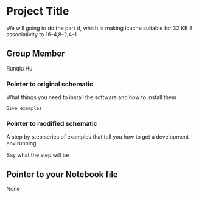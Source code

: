 # Project Title

We will going to do the part d, which is making icache suitable for 32 KB 8 associativity to 16-4,8-2,4-1

## Group Member

Runqiu Hu

### Pointer to original schematic

What things you need to install the software and how to install them

```
Give examples
```

### Pointer to modified schematic

A step by step series of examples that tell you how to get a development env running

Say what the step will be



## Pointer to your Notebook file

None


